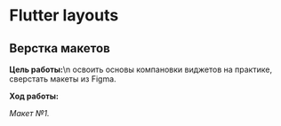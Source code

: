 # Flutter layouts
## Верстка макетов

__Цель работы:__\n
освоить основы компановки виджетов на практике, сверстать макеты из Figma.

__Ход работы:__ 

_Макет №1._

